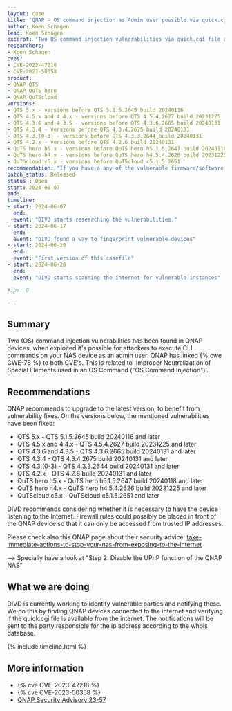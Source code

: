 ```yaml
---
layout: case
title: "QNAP - OS command injection as Admin user possible via quick.cgi"
author: Koen Schagen
lead: Koen Schagen
excerpt: "Two OS command injection vulnerabilities via quick.cgi file are found in QNAP QTS, QuTS hero and QuTScloud software/firmware versions"
researchers:
- Koen Schagen
cves:
- CVE-2023-47218
- CVE-2023-50358
product:
- QNAP QTS
- QNAP QuTS hero 
- QNAP QuTScloud
versions: 
- QTS 5.x - versions before QTS 5.1.5.2645 build 20240116
- QTS 4.5.x and 4.4.x - versions before QTS 4.5.4.2627 build 20231225
- QTS 4.3.6 and 4.3.5 - versions before QTS 4.3.6.2665 build 20240131
- QTS 4.3.4 - versions before QTS 4.3.4.2675 build 20240131
- QTS 4.3.(0-3) - versions before QTS 4.3.3.2644 build 20240131
- QTS 4.2.x - versions before QTS 4.2.6 build 20240131
- QuTS hero h5.x - versions before QuTS hero h5.1.5.2647 build 20240118
- QuTS hero h4.x - versions before QuTS hero h4.5.4.2626 build 20231225
- QuTScloud c5.x - versions before QuTScloud c5.1.5.2651
recommendation: "If you have a any of the vulnerable firmware/software version on your QNAP device, please update it to the latest version."
patch_status: Released
status : Open
start: 2024-06-07
end:
timeline:
- start: 2024-06-07
  end:
  event: "DIVD starts researching the vulnerabilities."
- start: 2024-06-17
  end:
  event: "DIVD found a way to fingerprint vulnerable devices"
- start: 2024-06-20
  end:
  event: "First version of this casefile"
- start: 2024-06-20
  end:
  event: "DIVD starts scanning the internet for vulnerable instances"

#ips: 0

---
```

## Summary

Two (OS) command injection vulnerabilities has been found in QNAP devices, when exploited it's possible for attackers to execute CLI commands on your NAS device as an admin user. QNAP has linked {% cwe CWE-78 %} to both CVE's. This is related to 'Improper Neutralization of Special Elements used in an OS Command ("OS Command Injection")'.

## Recommendations

QNAP recommends to upgrade to the latest version, to benefit from vulnerability fixes. On the versions below, the mentioned vulnerabilities have been fixed:

- QTS 5.x - QTS 5.1.5.2645 build 20240116 and later
- QTS 4.5.x and 4.4.x - QTS 4.5.4.2627 build 20231225 and later
- QTS 4.3.6 and 4.3.5 - QTS 4.3.6.2665 build 20240131 and later
- QTS 4.3.4 - QTS 4.3.4.2675 build 20240131 and later
- QTS 4.3.(0-3) - QTS 4.3.3.2644 build 20240131 and later
- QTS 4.2.x - QTS 4.2.6 build 20240131 and later
- QuTS hero h5.x - QuTS hero h5.1.5.2647 build 20240118 and later
- QuTS hero h4.x - QuTS hero h4.5.4.2626 build 20231225 and later
- QuTScloud c5.x - QuTScloud c5.1.5.2651 and later

DIVD recommends considering whether it is necessary to have the device listening to the Internet. Firewall rules could possibly be placed in front of the QNAP device so that it can only be accessed from trusted IP addresses. 

Please check also this QNAP page about their security advice: [take-immediate-actions-to-stop-your-nas-from-exposing-to-the-internet](https://www.qnap.com/en/security-news/2022/take-immediate-actions-to-stop-your-nas-from-exposing-to-the-internet-and-update-qts-to-the-latest-available-version-fight-against-ransomware-together) 

--> Specially have a look at "Step 2: Disable the UPnP function of the QNAP NAS"

## What we are doing

DIVD is currently working to identify vulnerable parties and notifying these. We do this by finding QNAP devices connected to the internet and verifying if the quick.cgi file is available from the internet.
The notifications will be sent to the party responsible for the ip address according to the whois database.

{% include timeline.html %}

## More information

* {% cve CVE-2023-47218 %}
* {% cve CVE-2023-50358 %}
* [QNAP Security Advisory 23-57](https://www.qnap.com/en/security-advisory/qsa-23-57)
